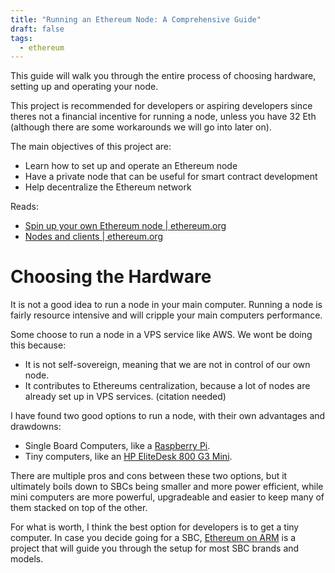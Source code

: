 ```yaml
---
title: "Running an Ethereum Node: A Comprehensive Guide"
draft: false
tags:
  - ethereum
---
```

This guide will walk you through the entire process of choosing hardware, setting up and operating your node.

This project is recommended for developers or aspiring developers since theres not a financial incentive for running a node, unless you have 32 Eth (although there are some workarounds we will go into later on).

The main objectives of this project are:

- Learn how to set up and operate an Ethereum node
- Have a private node that can be useful for smart contract development
- Help decentralize the Ethereum network

Reads:
- [Spin up your own Ethereum node | ethereum.org](https://ethereum.org/en/developers/docs/nodes-and-clients/run-a-node/)
- [Nodes and clients | ethereum.org](https://ethereum.org/en/developers/docs/nodes-and-clients/)

# Choosing the Hardware

It is not a good idea to run a node in your main computer. Running a node is fairly resource intensive and will cripple your main computers performance.

Some choose to run a node in a VPS service like AWS. We wont be doing this because:
- It is not self-sovereign, meaning that we are not in control of our own node.
- It contributes to Ethereums centralization, because a lot of nodes are already set up in VPS services. (citation needed)

I have found two good options to run a node, with their own advantages and drawdowns:
- Single Board Computers, like a [Raspberry Pi](https://www.raspberrypi.com/).
- Tiny computers, like an [HP EliteDesk 800 G3 Mini](https://support.hp.com/us-en/document/c05371240).

There are multiple pros and cons between these two options, but it ultimately boils down to SBCs being smaller and more power efficient, while mini computers are more powerful, upgradeable and easier to keep many of them stacked on top of the other.

For what is worth, I think the best option for developers is to get a tiny computer. In case you decide going for a SBC, [Ethereum on ARM](https://ethereum-on-arm-documentation.readthedocs.io/en/latest/index.html) is a project that will guide you through the setup for most SBC brands and models.